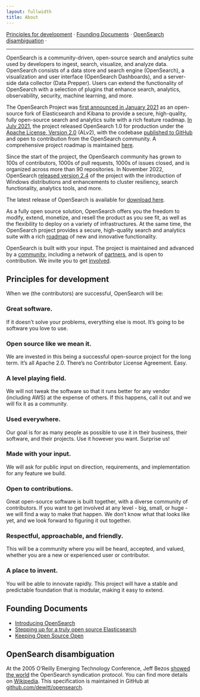 ```yaml
---
layout: fullwidth
title: About
---
```



[Principles for development](#principles-for-development) &middot; [Founding Documents](#founding-documents) &middot; [OpenSearch disambiguation](#opensearch-disambiguation) &middot;

---

OpenSearch is a community-driven, open-source search and analytics suite used by developers to ingest, search, visualize, and analyze data. OpenSearch consists of a data store and search engine (OpenSearch), a visualization and user interface (OpenSearch Dashboards), and a server-side data collector (Data Prepper). Users can extend the functionality of OpenSearch with a selection of plugins that enhance search, analytics, observability, security, machine learning, and more.

The OpenSearch Project was [first announced in January 2021](https://aws.amazon.com/blogs/opensource/stepping-up-for-a-truly-open-source-elasticsearch/) as an open-source fork of Elasticsearch and Kibana to provide a secure, high-quality, fully open-source search and analytics suite with a rich feature roadmap. [In July 2021](https://opensearch.org/blog/updates/2021/07/opensearch-general-availability-announcement/), the project released OpenSearch 1.0 for production under the [Apache License, Version 2.0](https://www.apache.org/licenses/LICENSE-2.0) (ALv2), with the codebase [published to GitHub](https://github.com/opensearch-project) and open to contribution from the OpenSearch community. A comprehensive project roadmap is maintained [here](https://github.com/orgs/opensearch-project/projects/1).

Since the start of the project, the OpenSearch community has grown to 100s of contributors, 1000s of pull requests, 1000s of issues closed, and is organized across more than 90 repositories. In November 2022, OpenSearch [released version 2.4](https://opensearch.org/blog/opensearch-2-4-is-available-today/) of the project with the introduction of Windows distributions and enhancements to cluster resiliency, search functionality, analytics tools, and more.

The latest release of OpenSearch is available for [download here](https://opensearch.org/downloads.html).

As a fully open source solution, OpenSearch offers you the freedom to modify, extend, monetize, and resell the product as you see fit, as well as the flexibility to deploy on a variety of infrastructures. At the same time, the OpenSearch project provides a secure, high-quality search and analytics suite with a rich [roadmap](https://github.com/orgs/opensearch-project/projects/1) of new and innovative functionality.

OpenSearch is built with your input. The project is maintained and advanced by a [community](https://forum.opensearch.org/), including a network of [partners](https://opensearch.org/partners/), and is open to contribution. We invite you to get [involved](https://opensearch.org/connect.html).


## Principles for development ##

When we (the contributors) are successful, OpenSearch will be:

### Great software. ###
If it doesn’t solve your problems, everything else is moot. It’s going to be software you love to use.

### Open source like we mean it. ###
We are invested in this being a successful open-source project for the long term. It’s all Apache 2.0. There’s no Contributor License Agreement. Easy.

### A level playing field. ###
We will not tweak the software so that it runs better for any vendor (including AWS) at the expense of others. If this happens, call it out and we will fix it as a community.

### Used everywhere. ###
Our goal is for as many people as possible to use it in their business, their software, and their projects. Use it however you want. Surprise us!

### Made with your input. ###
We will ask for public input on direction, requirements, and implementation for any feature we build.

### Open to contributions. ###
Great open-source software is built together, with a diverse community of contributors. If you want to get involved at any level - big, small, or huge - we will find a way to make that happen. We don’t know what that looks like yet, and we look forward to figuring it out together.

### Respectful, approachable, and friendly. ###
This will be a community where you will be heard, accepted, and valued, whether you are a new or experienced user or contributor.

### A place to invent. ###
You will be able to innovate rapidly. This project will have a stable and predictable foundation that is modular, making it easy to extend.

## Founding Documents ##

* [Introducing OpenSearch](https://aws.amazon.com/blogs/opensource/introducing-opensearch)
* [Stepping up for a truly open source Elasticsearch](https://aws.amazon.com/blogs/opensource/stepping-up-for-a-truly-open-source-elasticsearch/)
* [Keeping Open Source Open](https://aws.amazon.com/blogs/opensource/keeping-open-source-open-open-distro-for-elasticsearch/)

## OpenSearch disambiguation ##
At the 2005 O’Reilly Emerging Technology Conference, Jeff Bezos [showed the world](https://www.technologyreview.com/2005/03/15/231423/jeff-bezos-unveils-vertical-search-live-from-the-oreilly-e-tech-conference/) the OpenSearch syndication protocol. You can find more details on [Wikipedia](https://en.wikipedia.org/wiki/OpenSearch). This specification is maintained in GitHub at [github.com/dewitt/opensearch](https://github.com/dewitt/opensearch).


<br />
